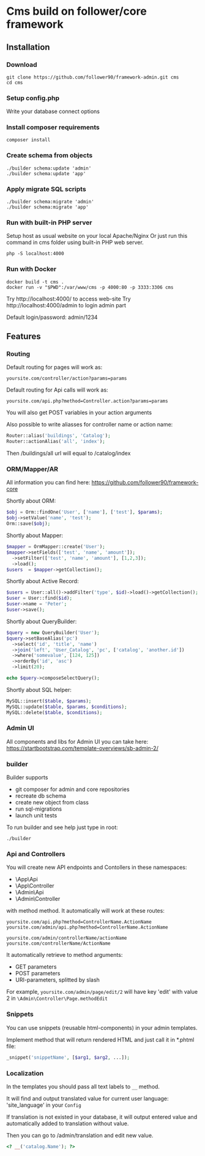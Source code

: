 # Cms build on follower/core framework 
## Installation

### Download

```
git clone https://github.com/follower90/framework-admin.git cms
cd cms
```

### Setup config.php

Write your database connect options

### Install composer requirements

```
composer install
```

### Create schema from objects

```
./builder schema:update 'admin'
./builder schema:update 'app'
```

### Apply migrate SQL scripts

```
./builder schema:migrate 'admin'
./builder schema:migrate 'app'
```

### Run with built-in PHP server

Setup host as usual website on your local Apache/Nginx
Or just run this command in cms folder using built-in PHP web server.

```
php -S localhost:4000
```

### Run with Docker

```
docker build -t cms .
docker run -v "$PWD":/var/www/cms -p 4000:80 -p 3333:3306 cms
```

Try http://localhost:4000/ to access web-site
Try http://localhost:4000/admin to login admin part

Default login/password: admin/1234

## Features

### Routing

Default routing for pages will work as:

```
yoursite.com/controller/action?params=params
```

Default routing for Api calls will work as:

```
yoursite.com/api.php?method=Controller.action?params=params
```

You will also get POST variables in your action arguments

Also possible to write aliasses for controller name or action name:

```php
Router::alias('buildings', 'Catalog');
Router::actionAlias('all', 'index');
```

Then /buildings/all url will equal to /catalog/index

### ORM/Mapper/AR

All information you can find here:
https://github.com/follower90/framework-core

Shortly about ORM:
```php
$obj = Orm::findOne('User', ['name'], ['test'], $params);
$obj->setValue('name', 'test');
Orm::save($obj);
```

Shortly about Mapper:
```php
$mapper = OrmMapper::create('User');
$mapper->setFields(['test', 'name', 'amount']);
  ->setFilter(['test', 'name', 'amount'], [1,2,3]);
  ->load();
$users  = $mapper->getCollection();
```

Shortly about Active Record:
```php
$users = User::all()->addFilter('type', $id)->load()->getCollection();
$user = User::find($id);
$user->name = 'Peter';
$user->save();
```

Shortly about QueryBuilder:
```php
$query = new QueryBuilder('User');
$query->setBaseAlias('pc')
  ->select('id', 'title', 'name')
  ->join('left', 'User_Catalog', 'pc', ['catalog', 'another.id'])
  ->where('somevalue', [124, 125])
  ->orderBy('id', 'asc')
  ->limit(20);

echo $query->composeSelectQuery();
```

Shortly about SQL helper:
```php
MySQL::insert($table, $params);
MySQL::update($table, $params, $conditions);
MySQL::delete($table, $conditions);
```

### Admin UI

All components and libs for Admin UI you can take here:
https://startbootstrap.com/template-overviews/sb-admin-2/

### builder

Builder supports
 * git composer for admin and core repositories
 * recreate db schema
 * create new object from class
 * run sql-migrations
 * launch unit tests

To run builder and see help just type in root:
```
./builder
```

### Api and Controllers

You will create new API endpoints and Contollers in these namespaces:
* \App\Api
* \App\Controller
* \Admin\Api
* \Admin\Controller

with method<ActionName> method.
It automatically will work at these routes:
```
yoursite.com/api.php?method=ControllerName.ActionName
yoursite.com/admin/api.php?method=ControllerName.ActionName

yoursite.com/admin/controllerName/actionName
yoursite.com/controllerName/ActionName
```
It automatically retrieve to method arguments:
* GET parameters
* POST parameters
* URI-parameters, splitted by slash

For example, `yoursite.com/admin/page/edit/2` will have key 'edit' with value 2 in `\Admin\Controller\Page.methodEdit`

### Snippets

You can use snippets (reusable html-components) in your admin templates.

Implement method that will return rendered HTML and just call it in *.phtml file:
```php
_snippet('snippetName', [$arg1, $arg2, ...]);
```

### Localization

In the templates you should pass all text labels to `__` method.

It will find and output translated value for current user language: 'site_language' in your `Config`

If translation is not existed in your database, it will output entered value and automatically added to translation without value.

Then you can go to /admin/translation and edit new value.

```php
<? __('catalog.Name'); ?>
```